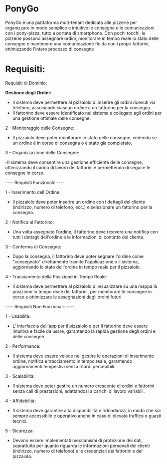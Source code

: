 # PonyGo
PonyGo è una piattaforma muti-tenant dedicata alle pizzerie per organizzare 
in modo semplice e intuitivo le consegne e le comunicazioni con i pony-pizza,
tutto a portata di smartphone. Con pochi tocchi, le pizzerie possono assegnare 
ordini, monitorare in tempo reale lo stato delle consegne e mantenere una 
comunicazione fluida con i propri fattorini, ottimizzando l'intero processo di consegne
# Requisiti:

 Requisiti di Dominio:
 
 **Gestione degli Ordini:** 

- Il sistema deve permettere al pizzaiolo di inserire gli ordini ricevuti via telefono, associando ciascun ordine a un fattorino per la consegna.
- Il fattorino deve essere identificato nel sistema e collegato agli ordini per una gestione ottimale delle consegne.

2 - Monitoraggio delle Consegne:

- Il pizzaiolo deve poter monitorare lo stato delle consegne, vedendo se un ordine è in corso di consegna o è stato già completato.

3 - Organizzazione delle Consegne:

-Il sistema deve consentire una gestione efficiente delle consegne, ottimizzando il carico di lavoro dei fattorini e permettendo di seguire le consegne in corso.

---- Requisiti Funzionali: ----

 1 - Inserimento dell'Ordine:

- Il pizzaiolo deve poter inserire un ordine con i dettagli del cliente (indirizzo, numero di telefono, ecc.) e selezionare un fattorino per la consegna.

 2 - Notifica al Fattorino:

- Una volta assegnato l'ordine, il fattorino deve ricevere una notifica con tutti i dettagli dell'ordine e le informazioni di contatto del cliente.

 3 - Conferma di Consegna:

- Dopo la consegna, il fattorino deve poter segnare l'ordine come "consegnato" direttamente tramite l'applicazione o il sistema, aggiornando lo stato dell'ordine in tempo reale per il pizzaiolo.

 4 - Tracciamento della Posizione in Tempo Reale:

- Il sistema deve permettere al pizzaiolo di visualizzare su una mappa la posizione in tempo reale dei fattorini, per monitorare le consegne in corso e ottimizzare le assegnazioni degli ordini futuri.

---- Requisiti Non Funzionali: ----

 1 - Usabilità:

- L' interfaccia dell'app per il pizzaiolo e per il fattorino deve essere intuitiva e facile da usare, garantendo la rapida gestione degli ordini e delle consegne.

 2 - Performance:

- Il sistema deve essere veloce nel gestire le operazioni di inserimento ordine, notifica e tracciamento in tempo reale, garantendo aggiornamenti tempestivi senza ritardi percepibili.

3 - Scalabilità:

- Il sistema deve poter gestire un numero crescente di ordini e fattorini senza cali di prestazioni, adattandosi a carichi di lavoro variabili.

 4 - Affidabilità:

- Il sistema deve garantire alta disponibilità e ridondanza, in modo che sia sempre accessibile e operativo anche in caso di elevato traffico o guasti tecnici.

 5 - Sicurezza:

- Devono essere implementati meccanismi di protezione dei dati, soprattutto per quanto riguarda le informazioni personali dei clienti (indirizzo, numero di telefono) e le credenziali dei fattorini e del pizzaiolo.

